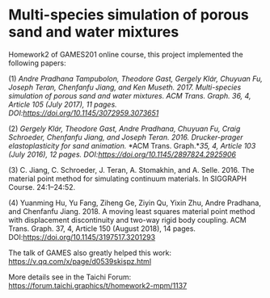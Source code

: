  # Multi-species simulation of porous sand and water mixtures
Homework2 of GAMES201 online course, this project implemented the following papers:

(1) *Andre Pradhana Tampubolon, Theodore Gast, Gergely Klár, Chuyuan Fu, Joseph Teran, Chenfanfu Jiang, and Ken Museth. 2017. Multi-species simulation of porous sand and water mixtures.* *ACM Trans. Graph.* *36, 4, Article 105 (July 2017), 11 pages. DOI:https://doi.org/10.1145/3072959.3073651*

(2) *Gergely Klár, Theodore Gast, Andre Pradhana, Chuyuan Fu, Craig Schroeder, Chenfanfu Jiang, and Joseph Teran. 2016. Drucker-prager elastoplasticity for sand animation.* *ACM Trans. Graph.**35, 4, Article 103 (July 2016), 12 pages. DOI:https://doi.org/10.1145/2897824.2925906*

(3) C. Jiang, C. Schroeder, J. Teran, A. Stomakhin, and A. Selle. 2016. The material point method for simulating continuum materials. In SIGGRAPH Course. 24:1–24:52.

(4) Yuanming Hu, Yu Fang, Ziheng Ge, Ziyin Qu, Yixin Zhu, Andre Pradhana, and Chenfanfu Jiang. 2018. A moving least squares material point method with displacement discontinuity and two-way rigid body coupling. ACM Trans. Graph. 37, 4, Article 150 (August 2018), 14 pages. DOI:https://doi.org/10.1145/3197517.3201293

The talk of GAMES also greatly helped this work: https://v.qq.com/x/page/d0539skispz.html


More details see in the Taichi Forum: https://forum.taichi.graphics/t/homework2-mpm/1137
